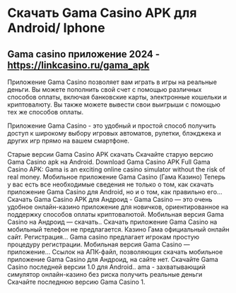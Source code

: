 # Скачать Gama Casino APK для Android/ Iphone



## Gama casino приложение 2024 - https://linkcasino.ru/gama_apk

Приложение Gama Casino позволяет вам играть в игры на реальные деньги.
Вы можете пополнить свой счет с помощью различных способов оплаты, включая банковские карты, электронные кошельки и криптовалюту.
Вы также можете вывести свои выигрыши с помощью тех же способов оплаты.

Приложение Gama Casino - это удобный и простой способ получить доступ к широкому выбору игровых автоматов, рулетки, блэкджека и других игр прямо на вашем смартфоне.


Старые версии Gama Casino APK скачать Скачайте старую версию Gama Casino apk на Android.
Download Gama Casino APK Full Gama Casino APK: Gama is an exciting online casino simulator without the risk of real money.
Мобильное приложение Gama Casino (Гама Казино)
Теперь у вас есть все необходимые сведения не только о том, как скачать приложение Gama Casino для Android, но и о том, как правильно его...
Скачать Gama Casino APK для Андроид - Gama Casino — это очень удобное онлайн-казино приложение для новичков, ориентированное на поддержку способов оплаты криптовалютой.
Мобильная версия Gama Casino на Андроид ― скачать.. Скачать приложение Gama Casino на мобильный телефон не предлагается.
Казино Гама официальный онлайн сайт. Регистрация...
Gama casino предлагает игрокам простую процедуру регистрации.
Мобильная версия Gama Casino — приложение...
Ссылок на АПК-файл, позволяющих скачать мобильное приложение Gama Casino для Андроид, на сайте нет.
Скачайте Gama Casino последней версии 1.0 для Android.. ama - захватывающий симулятор онлайн-казино без риска получить реальные деньги Скачайте последнюю версию Gama Casino 1.
